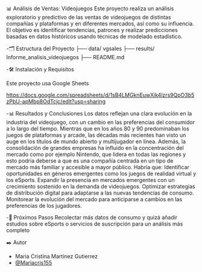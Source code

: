 📊 Análisis de Ventas: Videojuegos
Este proyecto realiza un análisis exploratorio y predictivo de las ventas de videojuegos de distintas compañías y plataformas y en diferentes mercados, así como su influencia. El objetivo es identificar tendencias, patrones y realizar predicciones basadas en datos históricos usando técnicas de modelado estadístico.

-🗂️ Estructura del Proyecto
├── data/ vgsales
├── results/ Informe_analisis_videojuegos
├── README.md


-🛠️ Instalación y Requisitos

Este proyecto usa Google Sheets

https://docs.google.com/spreadsheets/d/1sB4LMGknEuwXik4lzrs9QpO3b5zPbU-apMbp8OdTcjc/edit?usp=sharing

-📊 Resultados y Conclusiones
Los datos reflejan una clara evolución en la industria del videojuego, con un cambio en las preferencias del consumidor a lo largo del tiempo. Mientras que en los años 80 y 90 predominaban los juegos de plataformas y arcade, las décadas más recientes han visto un auge en los títulos de mundo abierto y multijugador en línea. Además, la consolidación de grandes empresas ha influido en la concentración del mercado como por ejemplo Nintendo, que lidera en todas las regiones y esto podria deberse a que es una compañía centrada en un tipo de mercado más familiar y accesible a mayor público.
Habría que:
Identificar oportunidades en géneros emergentes como los juegos de realidad virtual y los eSports.
Expandir la presencia en mercados emergentes con un crecimiento sostenido en la demanda de videojuegos.
Optimizar estrategias de distribución digital para adaptarse a las nuevas tendencias de consumo.
Monitorear la evolución del mercado para anticiparse a cambios en las preferencias de los jugadores.


-🔄 Próximos Pasos
Recolectar más datos de consumo y quizá añadir estudios sobre eSports o servicios de suscripción para un análisis más completo

✒️ Autor
- Maria Cristina Martinez Gutierrez
- [@Mariacris155](https://github.com/Mariacris155)
